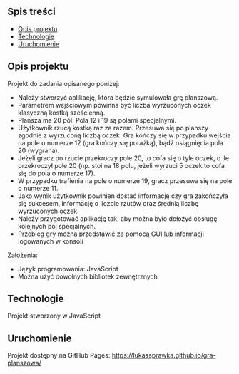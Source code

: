 ## Spis treści
* [Opis projektu](#opis-projektu)
* [Technologie](#technologie)
* [Uruchomienie](#uruchomienie)

## Opis projektu
Projekt do zadania opisanego poniżej:
* Należy stworzyć aplikację, która będzie symulowała grę planszową.
* Parametrem wejściowym powinna być liczba wyrzuconych oczek klasyczną kostką sześcienną.
* Plansza ma 20 pól. Pola 12 i 19 są polami specjalnymi.
* Użytkownik rzucą kostką raz za razem. Przesuwa się po planszy zgodnie z wyrzuconą liczbą oczek. Gra kończy się w przypadku wejścia na pole o numerze 12 (gra kończy się porażką), bądź osiągnięcia pola 20 (wygrana).
* Jeżeli gracz po rzucie przekroczy pole 20, to cofa się o tyle oczek, o ile przekroczył pole 20 (np. stoi na 18 polu, jeżeli wyrzuci 5 oczek to cofa się do pola o numerze 17).
* W przypadku trafienia na pole o numerze 19, gracz przesuwa się na pole o numerze 11.
* Jako wynik użytkownik powinien dostać informację czy gra zakończyła się sukcesem, informację o liczbie rzutów oraz średnią liczbę wyrzuconych oczek.
* Należy przygotować aplikację tak, aby można było dołożyć obsługę kolejnych pól specjalnych.
* Przebieg gry można przedstawić za pomocą GUI lub informacji logowanych w konsoli

Założenia:
* Język programowania: JavaScript
* Można użyć dowolnych bibliotek zewnętrznych

## Technologie
Projekt stworzony w JavaScript

## Uruchomienie
Projekt dostępny na GitHub Pages: https://lukassprawka.github.io/gra-planszowa/
